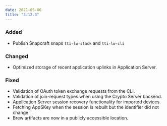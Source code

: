 ```yaml
---
date: 2021-05-06
title: "3.12.3"
---
```


### Added

- Publish Snapcraft snaps `tti-lw-stack` and `tti-lw-cli`

### Changed

- Optimized storage of recent application uplinks in Application Server.

### Fixed

- Validation of OAuth token exchange requests from the CLI.
- Validation of join-request types when using the Crypto Server backend.
- Application Server session recovery functionality for imported devices.
- Fetching AppSKey when the session is rebuilt but the identifier did not change.
- Brew artifacts are now in a publicly accessible location.
